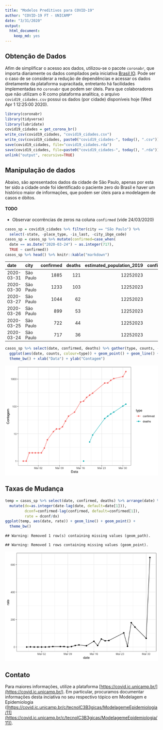 ```yaml
---
title: "Modelos Preditivos para COVID-19"
author: "COVID-19 FT - UNICAMP"
date: "3/31/2020"
output:
  html_document:
    keep_md: yes
---
```




## Obtenção de Dados

Afim de simplificar o acesso aos dados, utilizou-se o pacote `coronabr`, que importa diariamente os dados compilados pela iniciativa [Brasil IO](http://www.brasil.io). Pode ser o caso de se considerar a redução de dependências e acessar os dados diretamente da plataforma supracitada, entretanto há facilidades implementadas no `coronabr` que podem ser úteis. Para que colaboradores que não utilizam o R como plataforma analítica, o arquivo `covid19_cidades.csv` possui os dados (por cidade) disponíveis hoje (Wed Apr  1 12:25:00 2020).


```r
library(coronabr)
library(tidyverse)
library(lubridate)
covid19_cidades = get_corona_br()
write_csv(covid19_cidades, "covid19_cidades.csv")
write_csv(covid19_cidades, paste0("covid19_cidades-", today(), ".csv"))
save(covid19_cidades, file="covid19_cidades.rda")
save(covid19_cidades, file=paste0("covid19_cidades-", today(), ".rda"))
unlink("output", recursive=TRUE)
```

## Manipulação de dados

Abaixo, são apresentados dados da cidade de São Paulo, apenas por esta ter sido a cidade onde foi identificado o paciente zero do Brasil e haver um histórico maior de informações, que podem ser úteis para a modelagem de casos e óbitos.

#### TODO

  * Observar ocorrências de zeros na coluna `confirmed` (vide 24/03/2020)


```r
casos_sp = covid19_cidades %>% filter(city == "São Paulo") %>% 
  select(-state, -place_type, -is_last, -city_ibge_code)
casos_sp = casos_sp %>% mutate(confirmed=case_when(
  date == as.Date("2020-03-24") ~ as.integer(717),
  TRUE ~ confirmed))
casos_sp %>% head() %>% knitr::kable("markdown")
```



|date       |city      | confirmed| deaths| estimated_population_2019| confirmed_per_100k_inhabitants| death_rate|
|:----------|:---------|---------:|------:|-------------------------:|------------------------------:|----------:|
|2020-03-31 |São Paulo |      1885|    121|                  12252023|                       15.38521|     0.0642|
|2020-03-30 |São Paulo |      1233|    103|                  12252023|                       10.06364|     0.0835|
|2020-03-27 |São Paulo |      1044|     62|                  12252023|                        8.52104|     0.0594|
|2020-03-26 |São Paulo |       899|     53|                  12252023|                        7.33756|     0.0590|
|2020-03-25 |São Paulo |       722|     44|                  12252023|                        5.89290|     0.0609|
|2020-03-24 |São Paulo |       717|     36|                  12252023|                             NA|         NA|

```r
casos_sp %>% select(date, confirmed, deaths) %>% gather(type, counts, -date) %>% 
  ggplot(aes(date, counts, colour=type)) + geom_point() + geom_line() + scale_y_log10() +
  theme_bw() + xlab("Data") + ylab("Contagem")
```

![](README_files/figure-html/unnamed-chunk-2-1.png)<!-- -->

## Taxas de Mudança


```r
temp = casos_sp %>% select(date, confirmed, deaths) %>% arrange(date) %>% 
  mutate(dx=as.integer(date-lag(date, default=date[1])),
         dconf=confirmed-lag(confirmed, default=confirmed[1]),
         rate = dconf/dx)
ggplot(temp, aes(date, rate)) + geom_line() + geom_point() +
  theme_bw()
```

```
## Warning: Removed 1 row(s) containing missing values (geom_path).
```

```
## Warning: Removed 1 rows containing missing values (geom_point).
```

![](README_files/figure-html/unnamed-chunk-3-1.png)<!-- -->


## Contato

Para maiores informações, utilize a plataforma [https://covid.ic.unicamp.br/](https://covid.ic.unicamp.br/). Em particular, procuramos documentar informações desta inciativa no seu respectivo tópico em Modelagem e Epidemiologia ([https://covid.ic.unicamp.br/c/tecnolC3B3gicas/ModelagemeEpidemiologia/11](https://covid.ic.unicamp.br/c/tecnolC3B3gicas/ModelagemeEpidemiologia/11)).
